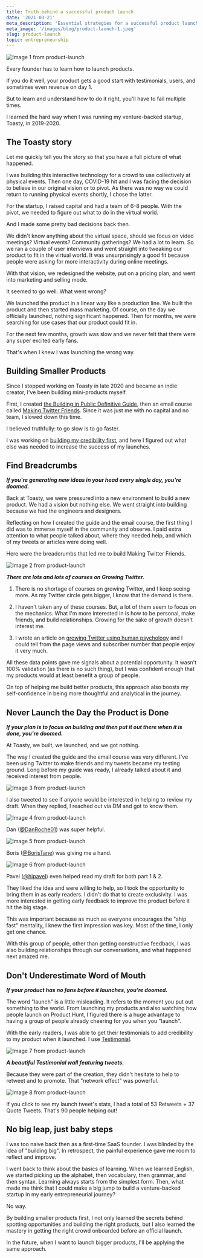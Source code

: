 ```yaml
---
title: Truth behind a successful product launch
date: '2021-03-21'
meta_description: 'Essential strategies for a successful product launch. Learn how to build anticipation, engage your audience, and maximize your launch day impact.'
meta_image: '/images/blog/product-launch-1.jpeg'
slug: product-launch
topic: entrepreneurship
---
```

<img src="/images/blog/product-launch-1.jpeg" alt="Image 1 from product-launch" class="cover-image" />


Every founder has to learn how to launch products.

If you do it well, your product gets a good start with testimonials, users, and sometimes even revenue on day 1.

But to learn and understand how to do it right, you'll have to fail multiple times.

I learned the hard way when I was running my venture-backed startup, Toasty, in 2019-2020.

## The Toasty story

Let me quickly tell you the story so that you have a full picture of what happened.

I was building this interactive technology for a crowd to use collectively at physical events. Then one day, COVID-19 hit and I was facing the decision to believe in our original vision or to pivot. As there was no way we could return to running physical events shortly, I chose the latter.

For the startup, I raised capital and had a team of 6-8 people. With the pivot, we needed to figure out what to do in the virtual world.

And I made some pretty bad decisions back then.

We didn't know anything about the virtual space, should we focus on video meetings? Virtual events? Community gatherings? We had a lot to learn. So we ran a couple of user interviews and went straight into tweaking our product to fit in the virtual world. It was unsurprisingly a good fit because people were asking for more interactivity during online meetings.

With that vision, we redesigned the website, put on a pricing plan, and went into marketing and selling mode.

It seemed to go well. What went wrong?

We launched the product in a linear way like a production line. We built the product and then started mass marketing. Of course, on the day we officially launched, nothing significant happened. Then for months, we were searching for use cases that our product could fit in.

For the next few months, growth was slow and we never felt that there were any super excited early fans.

That's when I knew I was launching the wrong way.

## Building Smaller Products

Since I stopped working on Toasty in late 2020 and became an indie creator, I've been building mini-products myself.

First, I created <a href="https://publiclab.co/building-in-public">the Building in Public Definitive Guide</a>, then an email course called <a href="http://makingtwitterfriends.com/">Making Twitter Friends</a>. Since it was just me with no capital and no team, I slowed down this time.

I believed truthfully: to go slow is to go faster.

I was working on <a href="/credibility">building my credibility first</a>, and here I figured out what else was needed to increase the success of my launches.

## Find Breadcrumbs

***If you're generating new ideas in your head every single day, you're doomed.***

Back at Toasty, we were pressured into a new environment to build a new product. We had a vision but nothing else. We went straight into building because we had the engineers and designers.

Reflecting on how I created the guide and the email course, the first thing I did was to immerse myself in the community and observe. I paid extra attention to what people talked about, where they needed help, and which of my tweets or articles were doing well.

Here were the breadcrumbs that led me to build Making Twitter Friends.

<img src="/images/blog/product-launch-2.png" alt="Image 2 from product-launch" />

***There are lots and lots of courses on Growing Twitter.***

1. There is no shortage of courses on growing Twitter, and I keep seeing more. As my Twitter circle gets bigger, I know that the demand is there.

2. I haven't taken any of these courses. But, a lot of them seem to focus on the mechanics. What I'm more interested in is how to be personal, make friends, and build relationships. Growing for the sake of growth doesn't interest me.

3. I wrote an article on <a href="/growing-twitter-audience">growing Twitter using human psychology</a> and I could tell from the page views and subscriber number that people enjoy it very much.

All these data points gave me signals about a potential opportunity. It wasn't 100% validation (as there is no such thing), but I was confident enough that my products would at least benefit a group of people.

On top of helping me build better products, this approach also boosts my self-confidence in being more thoughtful and analytical in the journey.

## Never Launch the Day the Product is Done

***If your plan is to focus on building and then put it out there when it is done, you're doomed.***

At Toasty, we built, we launched, and we got nothing.

The way I created the guide and the email course was very different. I've been using Twitter to make friends and my tweets became my testing ground. Long before my guide was ready, I already talked about it and received interest from people.

<img src="/images/blog/product-launch-3.png" alt="Image 3 from product-launch" />

I also tweeted to see if anyone would be interested in helping to review my draft. When they replied, I reached out via DM and got to know them.

<img src="/images/blog/product-launch-4.png" alt="Image 4 from product-launch" />

Dan (<a href="https://twitter.com/DanRoche01">@DanRoche01</a>) was super helpful.

<img src="/images/blog/product-launch-5.png" alt="Image 5 from product-launch" />

Boris (<a href="https://twitter.com/BorisTane">@BorisTane</a>) was giving me a hand.

<img src="/images/blog/product-launch-6.png" alt="Image 6 from product-launch" />


Pavel (<a href="https://twitter.com/hipavel">@hipavel</a>) even helped read my draft for both part 1 & 2.

They liked the idea and were willing to help, so I took the opportunity to bring them in as early readers. I didn't do that to create exclusivity. I was more interested in getting early feedback to improve the product before it hit the big stage.

This was important because as much as everyone encourages the "ship fast" mentality, I knew the first impression was key. Most of the time, I only get one chance.

With this group of people, other than getting constructive feedback, I was also building relationships through our conversations, and what happened next amazed me.

## Don't Underestimate Word of Mouth

***If your product has no fans before it launches, you're doomed.***

The word "launch" is a little misleading. It refers to the moment you put out something to the world. From launching my products and also watching how people launch on Product Hunt, I figured there is a huge advantage to having a group of people already cheering for you when you "launch".

With the early readers, I was able to get their testimonials to add credibility to my product when it launched. I use <a href="https://testimonial.to/?via=kevon">Testimonial</a>.

<img src="/images/blog/product-launch-7.png" alt="Image 7 from product-launch" />

***A beautiful Testimonial wall featuring tweets.***    

Because they were part of the creation, they didn't hesitate to help to retweet and to promote. That "network effect" was powerful.

<img src="/images/blog/product-launch-8.png" alt="Image 8 from product-launch" />

If you click to see my launch tweet's stats, I had a total of 53 Retweets + 37 Quote Tweets. That's 90 people helping out!

## No big leap, just baby steps
I was too naive back then as a first-time SaaS founder. I was blinded by the idea of "building big". In retrospect, the painful experience gave me room to reflect and improve.

I went back to think about the basics of learning. When we learned English, we started picking up the alphabet, then vocabulary, then grammar, and then syntax. Learning always starts from the simplest form. Then, what made me think that I could make a big jump to build a venture-backed startup in my early entrepreneurial journey?

No way.

By building smaller products first, I not only learned the secrets behind spotting opportunities and building the right products, but I also learned the mastery in getting the right crowd onboarded before an official launch.

In the future, when I want to launch bigger products, I'll be applying the same approach.
